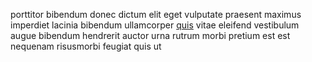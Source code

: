 porttitor bibendum donec dictum elit eget vulputate praesent maximus imperdiet
lacinia bibendum ullamcorper [quis](generated_webpages/malesuada3.md) vitae
eleifend vestibulum augue bibendum hendrerit auctor urna rutrum morbi pretium
est est nequenam risusmorbi feugiat quis ut